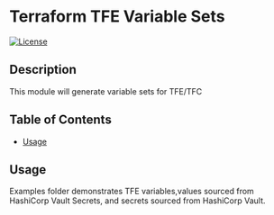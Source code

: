 # Terraform TFE Variable Sets

[![License](https://img.shields.io/badge/license-APACHE-blue.svg)](LICENSE)

## Description

This module will generate variable sets for TFE/TFC

## Table of Contents

- [Usage](#usage)

## Usage

Examples folder demonstrates TFE variables,values sourced from HashiCorp Vault Secrets, and secrets sourced from HashiCorp Vault.


